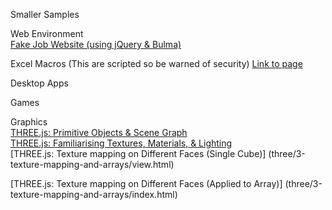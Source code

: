 Smaller Samples

Web Environment
<br>
<a href="comp-business-site/home.html">Fake Job Website (using jQuery & Bulma)</a>

Excel Macros (This are scripted so be warned of security)
[Link to page](excel-macros/macros.html)

Desktop Apps

Games

Graphics
<br>
[THREE.js: Primitive Objects & Scene Graph](three/1-shapes-scenegraph/page.html)
<br>
[THREE.js: Familiarising Textures, Materials, & Lighting](three/2-materials-texture-lighting/index.html)
<br>
[THREE.js: Texture mapping on Different Faces (Single Cube)]
(three/3-texture-mapping-and-arrays/view.html)
 
[THREE.js: Texture mapping on Different Faces (Applied to Array)]
(three/3-texture-mapping-and-arrays/index.html)
<br>